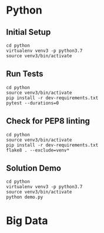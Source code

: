 # Python

## Initial Setup

```
cd python
virtualenv venv3 -p python3.7
source venv3/bin/activate
```

## Run Tests
```
cd python
source venv3/bin/activate
pip install -r dev-requirements.txt
pytest --durations=0
```

## Check for PEP8 linting
```
cd python
source venv3/bin/activate
pip install -r dev-requirements.txt
flake8 . --exclude=venv*
```

## Solution Demo
```
cd python
virtualenv venv3 -p python3.7
source venv3/bin/activate
python demo.py
```

# Big Data
